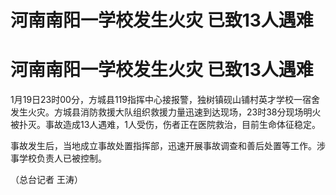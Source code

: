 # 河南南阳一学校发生火灾 已致13人遇难

# 河南南阳一学校发生火灾 已致13人遇难

1月19日23时00分，方城县119指挥中心接报警，独树镇砚山铺村英才学校一宿舍发生火灾。方城县消防救援大队组织救援力量迅速到达现场，23时38分现场明火被扑灭。事故造成13人遇难，1人受伤，伤者正在医院救治，目前生命体征稳定。

事故发生后，当地成立事故处置指挥部，迅速开展事故调查和善后处置等工作。涉事学校负责人已被控制。

（总台记者 王涛）

